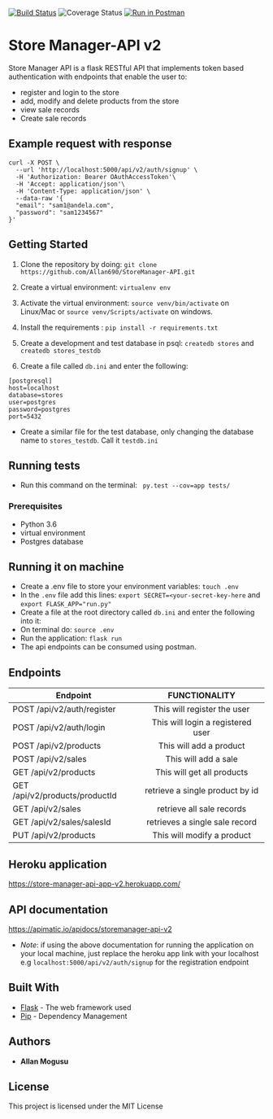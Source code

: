 [![Build Status](https://travis-ci.com/Allan690/StoreManager-V2.svg?branch=develop)](https://travis-ci.com/Allan690/StoreManager-V2)
![Coverage Status](https://coveralls.io/repos/github/Allan690/StoreManager-V2/badge.svg?branch=develop)
[![Run in Postman](https://run.pstmn.io/button.svg)](https://app.getpostman.com/run-collection/a3f6bf3305b4b7576318)

# Store Manager-API v2
Store Manager API is a flask RESTful API that implements token based authentication with endpoints that enable the user
to:
- register and login to the store
- add, modify and delete products from the store
- view sale records 
- Create sale records

## Example request with response
```
curl -X POST \
  --url 'http://localhost:5000/api/v2/auth/signup' \
  -H 'Authorization: Bearer OAuthAccessToken'\
  -H 'Accept: application/json'\
  -H 'Content-Type: application/json' \
  --data-raw '{
  "email": "sam1@andela.com",
  "password": "sam1234567"
}'

```

## Getting Started

1) Clone the repository by doing: `git clone https://github.com/Allan690/StoreManager-API.git`

2) Create a virtual environment: `virtualenv env`

3) Activate the virtual environment: `source venv/bin/activate` on Linux/Mac  or `source venv/Scripts/activate` on windows.

4) Install the requirements : `pip install -r requirements.txt`

5) Create a development and test database in psql: `createdb stores` and `createdb stores_testdb`

6) Create a file called `db.ini` and enter the following:
```
[postgresql]
host=localhost
database=stores
user=postgres
password=postgres
port=5432
```
- Create a similar file for the test database, only changing the database name to `stores_testdb`. Call it `testdb.ini`

## Running tests
- Run this command on the terminal:  ` py.test --cov=app tests/`

### Prerequisites

-  Python 3.6
-  virtual environment
-  Postgres database

## Running it on machine
- Create a .env file to store your environment variables: `touch .env`
- In the `.env` file add this lines: `export SECRET=<your-secret-key-here` and `export FLASK_APP="run.py"`
- Create a file at the root directory called `db.ini` and enter the following into it:
- On terminal do: `source .env`
- Run the application: `flask run`
- The api endpoints can be consumed using postman.

## Endpoints
| Endpoint                                   | FUNCTIONALITY                      |
| ----------------------------------------   |:----------------------------------:|
| POST /api/v2/auth/register                 | This will register  the user       |
| POST /api/v2/auth/login                    | This will login a registered user  |
| POST  /api/v2/products                     | This will add a product            |
| POST  /api/v2/sales                        | This will add a sale               | 
| GET  /api/v2/products                      | This will get all products         |
| GET  /api/v2/products/productId            | retrieve a single product by id    |
| GET  /api/v2/sales                         | retrieve all sale records          |
| GET  /api/v2/sales/salesId                 | retrieves a single sale record     | 
| PUT  /api/v2/products                      | This will modify a product         | 


## Heroku application
https://store-manager-api-app-v2.herokuapp.com/

## API documentation
https://apimatic.io/apidocs/storemanager-api-v2
- *Note*: if using the above documentation for running the application on your local machine, just replace the heroku app
link with your localhost e.g `localhost:5000/api/v2/auth/signup` for the registration endpoint

## Built With
* [Flask](http://flask.pocoo.org/) -  The web framework used
* [Pip](https://pypi.python.org/pypi/pip) -  Dependency Management

## Authors
* **Allan Mogusu** 

## License

This project is licensed under the MIT License


